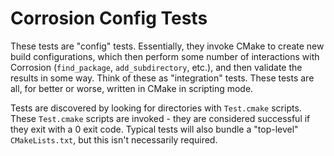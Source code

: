 # Corrosion Config Tests

These tests are "config" tests. Essentially, they invoke CMake to create new build configurations,
which then perform some number of interactions with Corrosion (`find_package`, `add_subdirectory`,
etc.), and then validate the results in some way. Think of these as "integration" tests. These tests
are all, for better or worse, written in CMake in scripting mode.

Tests are discovered by looking for directories with `Test.cmake` scripts. These `Test.cmake`
scripts are invoked - they are considered successful if they exit with a 0 exit code. Typical tests
will also bundle a "top-level" `CMakeLists.txt`, but this isn't necessarily required.
